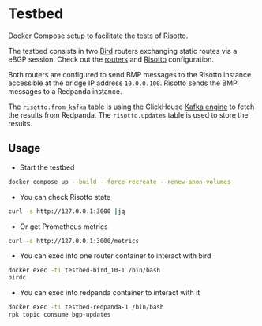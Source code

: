 # Testbed

Docker Compose setup to facilitate the tests of Risotto.

The testbed consists in two [Bird](https://bird.network.cz/) routers exchanging static routes via a eBGP session.
Check out the [routers](./config/bird/) and [Risotto](./config/risotto/) configuration.

Both routers are configured to send BMP messages to the Risotto instance accessible at the bridge IP address `10.0.0.100`.
Risotto sends the BMP messages to a Redpanda instance.

The `risotto.from_kafka` table is using the ClickHouse [Kafka engine](https://clickhouse.com/docs/en/engines/table-engines/integrations/kafka) to fetch the results from Redpanda. The `risotto.updates` table is used to store the results.


## Usage

* Start the testbed

```sh
docker compose up --build --force-recreate --renew-anon-volumes
```

* You can check Risotto state

```sh
curl -s http://127.0.0.1:3000 |jq
```

* Or get Prometheus metrics

```sh
curl -s http://127.0.0.1:3000/metrics
```

* You can exec into one router container to interact with bird

```sh
docker exec -ti testbed-bird_10-1 /bin/bash
birdc
```

* You can exec into redpanda container to interact with it

```sh
docker exec -ti testbed-redpanda-1 /bin/bash
rpk topic consume bgp-updates
```

